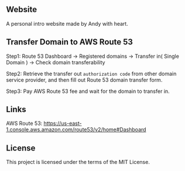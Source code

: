 ## Website
A personal intro website made by Andy with heart.

## Transfer Domain to AWS Route 53
Step1: Route 53 Dashboard -> Registered domains -> Transfer in( Single Domain ) -> Check domain transferability

Step2: Retrieve the transfer out `authorization code` from other domain service provider, and then fill out Route 53 domain transfer form.

Step3: Pay AWS Route 53 fee and wait for the domain to transfer in.

## Links
AWS Route 53: https://us-east-1.console.aws.amazon.com/route53/v2/home#Dashboard

## License
This project is licensed under the terms of the MIT License.